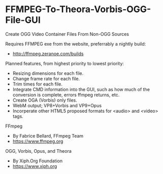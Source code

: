 # FFMPEG-To-Theora-Vorbis-OGG-File-GUI
Create OGG Video Container Files From Non-OGG Sources

Requires FFMPEG exe from the website, preferrably a nightly build:
* http://ffmpeg.zeranoe.com/builds

Planned features, from highest priority to lowest priority:
* Resizing dimensions for each file.
* Change frame rate for each file.
* Trim times for each file.
* Integrate CMD information into the GUI, such as how much of the conversion is complete, errors ffmpeg returns, etc.
* Create OGA (Vorbis) only files.
* WebM output; VP8+Vorbis and VP9+Opus
* Incorperate other HTML5 proposed formats for \<audio\> and \<video\> tags.

FFmpeg
* By Fabrice Bellard, FFmpeg Team
* https://www.ffmpeg.org

OGG, Vorbis, Opus, and Theora
* By Xiph.Org Foundation
* https://www.xiph.org
